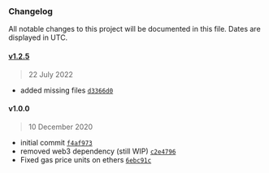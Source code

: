 ### Changelog

All notable changes to this project will be documented in this file. Dates are displayed in UTC.

#### [v1.2.5](https://github.com/fireblocks/fireblocks-defi-sdk/compare/v1.0.0...v1.2.5)

> 22 July 2022

- added missing files [`d3366d0`](https://github.com/fireblocks/fireblocks-defi-sdk/commit/d3366d073311e9d1e00e2611e828ce8675fa82a1)

#### v1.0.0

> 10 December 2020

- initial commit [`f4af973`](https://github.com/fireblocks/fireblocks-defi-sdk/commit/f4af97301dc7ec347b4c70ca691d43b156da6ad8)
- removed web3 dependency (still WIP) [`c2e4796`](https://github.com/fireblocks/fireblocks-defi-sdk/commit/c2e4796aa2f0f95edbaff9e6824fbeadc62e89a6)
- Fixed gas price units on ethers [`6ebc91c`](https://github.com/fireblocks/fireblocks-defi-sdk/commit/6ebc91c399a4402901b1d69c89abdc31be6299a6)
